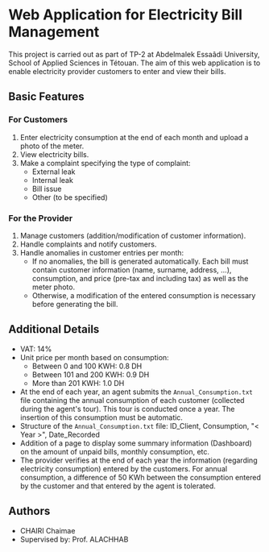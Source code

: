 # Web Application for Electricity Bill Management

This project is carried out as part of TP-2 at Abdelmalek Essaâdi University, School of Applied Sciences in Tétouan. The aim of this web application is to enable electricity provider customers to enter and view their bills.

## Basic Features

### For Customers
1. Enter electricity consumption at the end of each month and upload a photo of the meter.
2. View electricity bills.
3. Make a complaint specifying the type of complaint:
   - External leak
   - Internal leak
   - Bill issue
   - Other (to be specified)

### For the Provider
1. Manage customers (addition/modification of customer information).
2. Handle complaints and notify customers.
3. Handle anomalies in customer entries per month:
   - If no anomalies, the bill is generated automatically. Each bill must contain customer information (name, surname, address, ...), consumption, and price (pre-tax and including tax) as well as the meter photo.
   - Otherwise, a modification of the entered consumption is necessary before generating the bill.

## Additional Details
- VAT: 14%
- Unit price per month based on consumption:
  - Between 0 and 100 KWH: 0.8 DH
  - Between 101 and 200 KWH: 0.9 DH
  - More than 201 KWH: 1.0 DH
- At the end of each year, an agent submits the `Annual_Consumption.txt` file containing the annual consumption of each customer (collected during the agent's tour). This tour is conducted once a year. The insertion of this consumption must be automatic.
- Structure of the `Annual_Consumption.txt` file: ID_Client, Consumption, "< Year >", Date_Recorded
- Addition of a page to display some summary information (Dashboard) on the amount of unpaid bills, monthly consumption, etc.
- The provider verifies at the end of each year the information (regarding electricity consumption) entered by the customers. For annual consumption, a difference of 50 KWh between the consumption entered by the customer and that entered by the agent is tolerated.

## Authors
- CHAIRI Chaimae
- Supervised by: Prof. ALACHHAB
